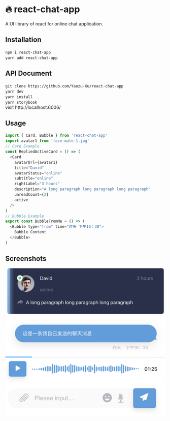# 🔥 react-chat-app

A UI library of react for online chat application.

## Installation

`npm i react-chat-app`  
`yarn add react-chat-app`

## API Document
`git clone https://github.com/Yaozu-Xu/react-chat-app`  
`yarn dev`  
`yarn install`  
`yarn storybook`  
visit http://localhost:6006/

## Usage

```javascript
import { Card, Bubble } from 'react-chat-app'
import avatar1 from 'face-male-1.jpg'
// Card Example
const RepliedActiveCard = () => (
  <Card
    avatarUrl={avatar1}
    title="David"
    avatarStatus="online"
    subtitle="online"
    rightLabel="3 hours"
    description="A long paragraph long paragraph long paragraph"
    unreadCount={2}
    active
  />
)
// Bubble Example
export const BubbleFromMe = () => (
  <Bubble type="from" time="昨天 下午16：30">
    Bubble Content
  </Bubble>
)
```
## Screenshots
<img src="./example/screenshots/Card.png">
<br>
<img src="./example/screenshots/Bubble.png">
<br>
<img src="./example/screenshots/Voice.png">
<br>
<img src="./example/screenshots/MessageBar.png">


